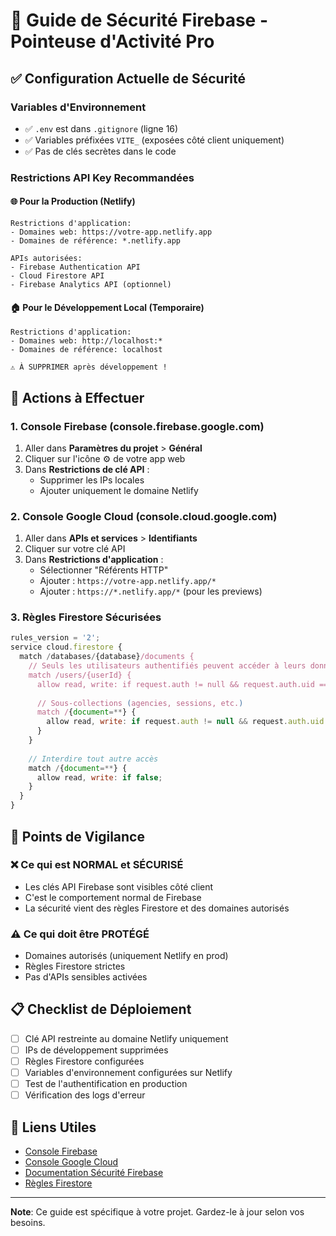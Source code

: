 # 🔐 Guide de Sécurité Firebase - Pointeuse d'Activité Pro

## ✅ Configuration Actuelle de Sécurité

### Variables d'Environnement
- ✅ `.env` est dans `.gitignore` (ligne 16)
- ✅ Variables préfixées `VITE_` (exposées côté client uniquement)
- ✅ Pas de clés secrètes dans le code

### Restrictions API Key Recommandées

#### 🌐 Pour la Production (Netlify)
```
Restrictions d'application:
- Domaines web: https://votre-app.netlify.app
- Domaines de référence: *.netlify.app

APIs autorisées:
- Firebase Authentication API
- Cloud Firestore API
- Firebase Analytics API (optionnel)
```

#### 🏠 Pour le Développement Local (Temporaire)
```
Restrictions d'application:
- Domaines web: http://localhost:*
- Domaines de référence: localhost

⚠️ À SUPPRIMER après développement !
```

## 🔧 Actions à Effectuer

### 1. Console Firebase (console.firebase.google.com)
1. Aller dans **Paramètres du projet** > **Général**
2. Cliquer sur l'icône ⚙️ de votre app web
3. Dans **Restrictions de clé API** :
   - Supprimer les IPs locales
   - Ajouter uniquement le domaine Netlify

### 2. Console Google Cloud (console.cloud.google.com)
1. Aller dans **APIs et services** > **Identifiants**
2. Cliquer sur votre clé API
3. Dans **Restrictions d'application** :
   - Sélectionner "Référents HTTP"
   - Ajouter : `https://votre-app.netlify.app/*`
   - Ajouter : `https://*.netlify.app/*` (pour les previews)

### 3. Règles Firestore Sécurisées
```javascript
rules_version = '2';
service cloud.firestore {
  match /databases/{database}/documents {
    // Seuls les utilisateurs authentifiés peuvent accéder à leurs données
    match /users/{userId} {
      allow read, write: if request.auth != null && request.auth.uid == userId;
      
      // Sous-collections (agencies, sessions, etc.)
      match /{document=**} {
        allow read, write: if request.auth != null && request.auth.uid == userId;
      }
    }
    
    // Interdire tout autre accès
    match /{document=**} {
      allow read, write: if false;
    }
  }
}
```

## 🚨 Points de Vigilance

### ❌ Ce qui est NORMAL et SÉCURISÉ
- Les clés API Firebase sont visibles côté client
- C'est le comportement normal de Firebase
- La sécurité vient des règles Firestore et des domaines autorisés

### ⚠️ Ce qui doit être PROTÉGÉ
- Domaines autorisés (uniquement Netlify en prod)
- Règles Firestore strictes
- Pas d'APIs sensibles activées

## 📋 Checklist de Déploiement

- [ ] Clé API restreinte au domaine Netlify uniquement
- [ ] IPs de développement supprimées
- [ ] Règles Firestore configurées
- [ ] Variables d'environnement configurées sur Netlify
- [ ] Test de l'authentification en production
- [ ] Vérification des logs d'erreur

## 🔗 Liens Utiles

- [Console Firebase](https://console.firebase.google.com)
- [Console Google Cloud](https://console.cloud.google.com)
- [Documentation Sécurité Firebase](https://firebase.google.com/docs/projects/api-keys)
- [Règles Firestore](https://firebase.google.com/docs/firestore/security/get-started)

---
**Note**: Ce guide est spécifique à votre projet. Gardez-le à jour selon vos besoins.
